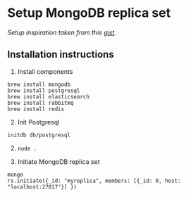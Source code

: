 # Setup MongoDB replica set

*Setup inspiration taken from this [gist](https://gist.github.com/davisford/bb37079900888c44d2bbcb2c52a5d6e8).*

## Installation instructions

1. Install components

```
brew install mongodb
brew install postgresql
brew install elasticsearch
brew install rabbitmq
brew install redis
```

2. Init Postgresql

```
initdb db/postgresql
```

2. `node .`

3. Initiate MongoDB replica set

```
mongo
rs.initiate({_id: "myreplica", members: [{_id: 0, host: "localhost:27017"}] })
```
